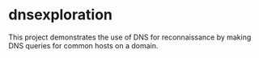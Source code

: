 # dnsexploration
This project demonstrates the use of DNS for reconnaissance by making  DNS queries for common hosts on a domain.
